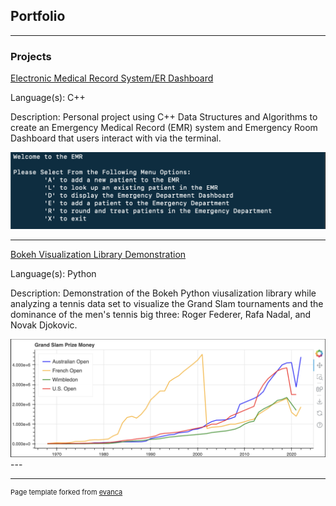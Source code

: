 ## Portfolio

---

### Projects 

[Electronic Medical Record System/ER Dashboard](/sample_page)

Language(s): C++

Description: Personal project using C++ Data Structures and Algorithms to create an Emergency Medical Record (EMR) system and Emergency Room Dashboard that users interact with via the terminal.

<img src = "images/EMR Image.png">

---
[Bokeh Visualization Library Demonstration](/pdf/sample_presentation.pdf)

Language(s): Python

Description: Demonstration of the Bokeh Python viusalization library while analyzing a tennis data set to visualize the Grand Slam tournaments and the dominance of the men's tennis big three: Roger Federer, Rafa Nadal, and Novak Djokovic.

<img src = "images/Bokeh Image.png">
---


---
<p style="font-size:11px">Page template forked from <a href="https://github.com/evanca/quick-portfolio">evanca</a></p>
<!-- Remove above link if you don't want to attibute -->
